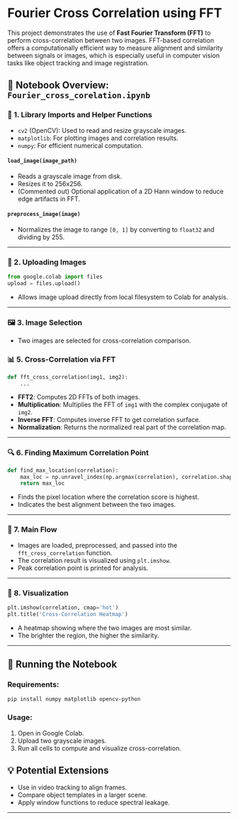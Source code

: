 # Fourier Cross Correlation using FFT

This project demonstrates the use of **Fast Fourier Transform (FFT)** to perform cross-correlation between two images. FFT-based correlation offers a computationally efficient way to measure alignment and similarity between signals or images, which is especially useful in computer vision tasks like object tracking and image registration.
## 📁 Notebook Overview: `Fourier_cross_corelation.ipynb`
### 🔧 1. **Library Imports and Helper Functions**

- `cv2` (OpenCV): Used to read and resize grayscale images.
- `matplotlib`: For plotting images and correlation results.
- `numpy`: For efficient numerical computation.

#### `load_image(image_path)`
- Reads a grayscale image from disk.
- Resizes it to 256x256.
- (Commented out) Optional application of a 2D Hann window to reduce edge artifacts in FFT.

#### `preprocess_image(image)`
- Normalizes the image to range `[0, 1]` by converting to `float32` and dividing by 255.

---

### 📁 2. **Uploading Images**
```python
from google.colab import files
upload = files.upload()
```
- Allows image upload directly from local filesystem to Colab for analysis.

---

### 🖼️ 3. **Image Selection**
- Two images are selected for cross-correlation comparison.


### 📊 5. **Cross-Correlation via FFT**
```python
def fft_cross_correlation(img1, img2):
    ...
```

- **FFT2**: Computes 2D FFTs of both images.
- **Multiplication**: Multiplies the FFT of `img1` with the complex conjugate of `img2`.
- **Inverse FFT**: Computes inverse FFT to get correlation surface.
- **Normalization**: Returns the normalized real part of the correlation map.

---

### 🔍 6. **Finding Maximum Correlation Point**
```python
def find_max_location(correlation):
    max_loc = np.unravel_index(np.argmax(correlation), correlation.shape)
    return max_loc
```
- Finds the pixel location where the correlation score is highest.
- Indicates the best alignment between the two images.

---

### 🧪 7. **Main Flow**
- Images are loaded, preprocessed, and passed into the `fft_cross_correlation` function.
- The correlation result is visualized using `plt.imshow`.
- Peak correlation point is printed for analysis.

---

### 📸 8. **Visualization**
```python
plt.imshow(correlation, cmap='hot')
plt.title('Cross-Correlation Heatmap')
```
- A heatmap showing where the two images are most similar.
- The brighter the region, the higher the similarity.


---

## 🚀 Running the Notebook

### Requirements:
```bash
pip install numpy matplotlib opencv-python
```

### Usage:
1. Open in Google Colab.
2. Upload two grayscale images.
3. Run all cells to compute and visualize cross-correlation.
## 💡 Potential Extensions

- Use in video tracking to align frames.
- Compare object templates in a larger scene.
- Apply window functions to reduce spectral leakage.

---


